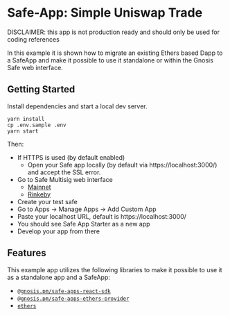 # Safe-App: Simple Uniswap Trade 

DISCLAIMER: this app is not production ready and should only be used for coding references

In this example it is shown how to migrate an existing Ethers based Dapp to a SafeApp and make it possible to use it standalone or within the Gnosis Safe web interface.

## Getting Started

Install dependencies and start a local dev server.

```
yarn install
cp .env.sample .env
yarn start
```

Then:

- If HTTPS is used (by default enabled)
  - Open your Safe app locally (by default via https://localhost:3000/) and accept the SSL error.
- Go to Safe Multisig web interface
  - [Mainnet](https://app.gnosis-safe.io)
  - [Rinkeby](https://rinkeby.gnosis-safe.io/app)
- Create your test safe
- Go to Apps -> Manage Apps -> Add Custom App
- Paste your localhost URL, default is https://localhost:3000/
- You should see Safe App Starter as a new app
- Develop your app from there

## Features

This example app utilizes the following libraries to make it possible to use it as a standalone app and a SafeApp:
- [`@gnosis.pm/safe-apps-react-sdk`](https://github.com/gnosis/safe-apps-sdk/tree/master/packages/safe-apps-react-sdk)
- [`@gnosis.pm/safe-apps-ethers-provider`](https://github.com/gnosis/safe-apps-sdk/tree/master/packages/safe-apps-ethers-provider)
- [`ethers`](https://github.com/ethers-io/ethers.js)
